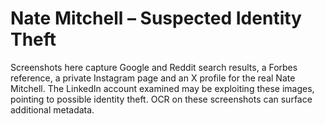 # Nate Mitchell – Suspected Identity Theft

Screenshots here capture Google and Reddit search results, a Forbes reference, a private Instagram page and an X profile for the real Nate Mitchell. The LinkedIn account examined may be exploiting these images, pointing to possible identity theft. OCR on these screenshots can surface additional metadata.
